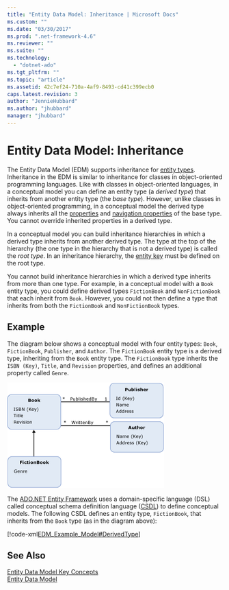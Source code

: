 ```yaml
---
title: "Entity Data Model: Inheritance | Microsoft Docs"
ms.custom: ""
ms.date: "03/30/2017"
ms.prod: ".net-framework-4.6"
ms.reviewer: ""
ms.suite: ""
ms.technology: 
  - "dotnet-ado"
ms.tgt_pltfrm: ""
ms.topic: "article"
ms.assetid: 42c7ef24-710a-4af9-8493-cd41c399ecb0
caps.latest.revision: 3
author: "JennieHubbard"
ms.author: "jhubbard"
manager: "jhubbard"
---
```

# Entity Data Model: Inheritance
The Entity Data Model (EDM) supports inheritance for [entity types](../../../../docs/framework/data/adonet/entity-type.md). Inheritance in the EDM is similar to inheritance for classes in object-oriented programming languages. Like with classes in object-oriented languages, in a conceptual model you can define an entity type (a *derived type*) that inherits from another entity type (the *base type*). However, unlike classes in object-oriented programming, in a conceptual model the derived type always inherits all the [properties](../../../../docs/framework/data/adonet/property.md) and [navigation properties](../../../../docs/framework/data/adonet/navigation-property.md) of the base type. You cannot override inherited properties in a derived type.  
  
 In a conceptual model you can build inheritance hierarchies in which a derived type inherits from another derived type. The type at the top of the hierarchy (the one type in the hierarchy that is not a derived type) is called the *root type*. In an inheritance hierarchy, the [entity key](../../../../docs/framework/data/adonet/entity-key.md) must be defined on the root type.  
  
 You cannot build inheritance hierarchies in which a derived type inherits from more than one type. For example, in a conceptual model with a `Book` entity type, you could define derived types `FictionBook` and `NonFictionBook` that each inherit from `Book`. However, you could not then define a type that inherits from both the `FictionBook` and `NonFictionBook` types.  
  
## Example  
 The diagram below shows a conceptual model with four entity types: `Book`, `FictionBook`, `Publisher`, and `Author`. The `FictionBook` entity type is a derived type, inheriting from the `Book` entity type. The `FictionBook` type inherits the `ISBN (Key)`, `Title`, and `Revision` properties, and defines an additional property called `Genre`.  
  
 ![Inheritance](../../../../docs/framework/data/adonet/media/inheritanceexample.gif "InheritanceExample")  
  
 The [ADO.NET Entity Framework](../../../../docs/framework/data/adonet/ef/ado-net-entity-framework.md) uses a domain-specific language (DSL) called conceptual schema definition language ([CSDL](../../../../docs/framework/data/adonet/ef/language-reference/csdl-specification.md)) to define conceptual models. The following CSDL defines an entity type, `FictionBook`, that inherits from the `Book` type (as in the diagram above):  
  
 [!code-xml[EDM_Example_Model#DerivedType](../../../../samples/snippets/xml/VS_Snippets_Data/edm_example_model/xml/books5.edmx#derivedtype)]  
  
## See Also  
 [Entity Data Model Key Concepts](../../../../docs/framework/data/adonet/entity-data-model-key-concepts.md)   
 [Entity Data Model](../../../../docs/framework/data/adonet/entity-data-model.md)